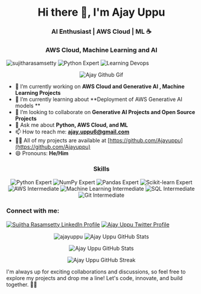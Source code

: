 

<h1 align="center">Hi there 👋, I'm Ajay Uppu</h1>
<h3 align="center">AI Enthusiast | AWS Cloud | ML ☕</h3>
<h3 align="center"> AWS Cloud, Machine Learning and AI </h3>

<p align="left">
  <img src="https://komarev.com/ghpvc/?username=sujitharasamsetty&label=Profile%20Views&color=blueviolet&style=flat-square" alt="sujitharasamsetty" />
  <img src="https://img.shields.io/badge/Python-Expert-green?style=flat-square&logo=Python&logoColor=white" alt="Python Expert" />
  <img src="https://img.shields.io/badge/Devops-Learning-blueviolet?style=flat-square&logo=Devops&logoColor=white" alt="Learning Devops" />
</p>

<p align="center" 
<div style="text-align: center;">
    <img src="https://github.com/Ajayuppu/AjayUppu/assets/55712378/9b8779b8-f9a4-4c64-99a8-8d7aee533009" alt="Ajay Github Gif"> 
</div>
</p>
  
- 🔭 I’m currently working on **AWS Cloud and Generative AI , Machine Learning Projects**
- 🌱 I’m currently learning about **Deployment of AWS Generative AI models **
- 👯 I’m looking to collaborate on **Generative AI Projects and Open Source Projects**
- 💬 Ask me about **Python, AWS Cloud, and ML**
- 📫 How to reach me: **ajay.uppu6@gmail.com**
- 👨‍💻 All of my projects are available at [https://github.com/Ajayuppu](https://github.com/Ajayuppu)
- 😄 Pronouns: **He/Him**

<h3 align="center">Skills</h3>
<p align="center">
  <img src="https://img.shields.io/badge/Python-Expert-green?style=for-the-badge&logo=Python&logoColor=white" alt="Python Expert" />
  <img src="https://img.shields.io/badge/NumPy-Expert-green?style=for-the-badge&logo=numpy&logoColor=white" alt="NumPy Expert" />
  <img src="https://img.shields.io/badge/Pandas-Expert-green?style=for-the-badge&logo=pandas&logoColor=white" alt="Pandas Expert" />
  <img src="https://img.shields.io/badge/Scikit--learn-Expert-green?style=for-the-badge&logo=scikit-learn&logoColor=white" alt="Scikit-learn Expert" />
  <img src="https://img.shields.io/badge/AWS-Intermediate-orange?style=for-the-badge&logo=amazon-aws&logoColor=white" alt="AWS Intermediate" />
  <img src="https://img.shields.io/badge/Machine%20Learning-Intermediate-orange?style=for-the-badge&logo=machine-learning&logoColor=white" alt="Machine Learning Intermediate" />
  <img src="https://img.shields.io/badge/SQL-Intermediate-orange?style=for-the-badge&logo=MySQL&logoColor=white" alt="SQL Intermediate" />
  <img src="https://img.shields.io/badge/Git-Intermediate-orange?style=for-the-badge&logo=Git&logoColor=white" alt="Git Intermediate" />
</p>

  


<h3 align="left">Connect with me:</h3>
<p align="left">
  <a href="https://linkedin.com/in/ajayuppu" target="_blank"><img align="center" src="https://img.shields.io/badge/-Ajay%20Uppu-blue?style=flat-square&logo=Linkedin&logoColor=white&link=https://www.linkedin.com/in/ajayuppu/" alt="Sujitha Rasamsetty LinkedIn Profile"/></a>
  <a href="https://twitter.com/AjayUppu1" target="_blank"><img align="center" src="https://img.shields.io/badge/-Ajay Uppu-1DA1F2?style=flat-square&logo=Twitter&logoColor=white&link=https://twitter.com/AjayUppu1" alt="Ajay Uppu Twitter Profile"/></a>
</p>

<!-- Top Languages Card -->
<p align="center">
  <img align="center" src="https://github-readme-stats.vercel.app/api/top-langs?username=ajayuppu&show_icons=true&locale=en&layout=compact" alt="ajayuppu" />

  <img align="center" src="https://github-readme-stats.vercel.app/api/top-langs/?username=AjayUppu&hide=java&title_color=ff8c00&text_color=fff&icon_color=ff8c00&bg_color=0d1117" alt="Ajay Uppu GitHub Stats" />
</p>

<!-- GitHub Stats Card -->
<p align="center">
  <img align="center" src="https://github-readme-stats.vercel.app/api?username=Ajay Uppu&show_icons=true&line_height=27&count_private=true&title_color=ff8c00&text_color=fff&icon_color=ff8c00&bg_color=0d1117" alt="Ajay Uppu GitHub Stats" />
</p>

<!-- GitHub Streak Card -->
<p align="center">
  <img align="center" src="https://github-readme-streak-stats.herokuapp.com/?user=AjayUppu&theme=highcontrast" alt="Ajay Uppu GitHub Streak" />
</p>





I'm always up for exciting collaborations and discussions, so feel free to explore my projects and drop me a line! Let's code, innovate, and build together. 🚀✨

